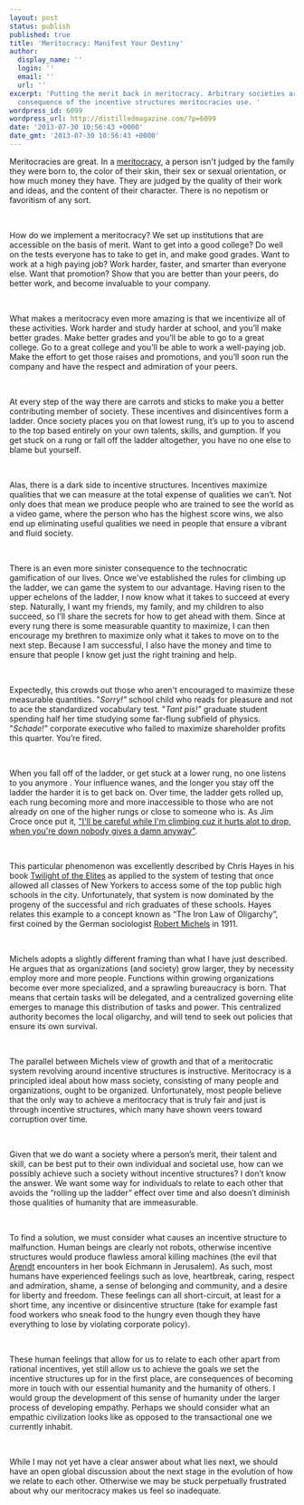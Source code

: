 ```yaml
---
layout: post
status: publish
published: true
title: 'Meritocracy: Manifest Your Destiny'
author:
  display_name: ''
  login: ''
  email: ''
  url: ''
excerpt: 'Putting the merit back in meritocracy. Arbitrary societies are an unintended
  consequence of the incentive structures meritocracies use. '
wordpress_id: 6099
wordpress_url: http://distilledmagazine.com/?p=6099
date: '2013-07-30 10:56:43 +0000'
date_gmt: '2013-07-30 10:56:43 +0000'
---
```

<p dir="ltr">Meritocracies are great. In a <a href="http://distilledmagazine.com/wp-content/uploads/2013/07/Meritocracy" target="_blank">meritocracy</a>, a person isn't judged by the family they were born to, the color of their skin, their sex or sexual orientation, or how much money they have. They are judged by the quality of their work and ideas, and the content of their character. There is no nepotism or favoritism of any sort.</p>
<p>&nbsp;</p>
<p dir="ltr">How do we implement a meritocracy? We set up institutions that are accessible on the basis of merit. Want to get into a good college? Do well on the tests everyone has to take to get in, and make good grades. Want to work at a high paying job? Work harder, faster, and smarter than everyone else. Want that promotion? Show that you are better than your peers, do better work, and become invaluable to your company.</p>
<p>&nbsp;</p>
<p dir="ltr">What makes a meritocracy even more amazing is that we incentivize all of these activities. Work harder and study harder at school, and you’ll make better grades. Make better grades and you’ll be able to go to a great college. Go to a great college and you’ll be able to work a well-paying job. Make the effort to get those raises and promotions, and you’ll soon run the company and have the respect and admiration of your peers.</p>
<p>&nbsp;</p>
<p dir="ltr">At every step of the way there are carrots and sticks to make you a better contributing member of society. These incentives and disincentives form a ladder. Once society places you on that lowest rung, it’s up to you to ascend to the top based entirely on your own talents, skills, and gumption. If you get stuck on a rung or fall off the ladder altogether, you have no one else to blame but yourself.</p>
<p>&nbsp;</p>
<p dir="ltr">Alas, there is a dark side to incentive structures. Incentives maximize qualities that we can measure at the total expense of qualities we can’t. Not only does that mean we produce people who are trained to see the world as a video game, where the person who has the highest score wins, we also end up eliminating useful qualities we need in people that ensure a vibrant and fluid society.</p>
<p>&nbsp;</p>
<p dir="ltr">There is an even more sinister consequence to the technocratic gamification of our lives. Once we've established the rules for climbing up the ladder, we can game the system to our advantage. Having risen to the upper echelons of the ladder, I now know what it takes to succeed at every step. Naturally, I want my friends, my family, and my children to also succeed, so I’ll share the secrets for how to get ahead with them. Since at every rung there is some measurable quantity to maximize, I can then encourage my brethren to maximize only what it takes to move on to the next step. Because I am successful, I also have the money and time to ensure that people I know get just the right training and help.</p>
<p>&nbsp;</p>
<p dir="ltr">Expectedly, this crowds out those who aren't encouraged to maximize these measurable quantities. "<em>Sorry!"</em> school child who reads for pleasure and not to ace the standardized vocabulary test. "<em>Tant pis!"</em> graduate student spending half her time studying some far-flung subfield of physics. "<em>Schade!"</em> corporate executive who failed to maximize shareholder profits this quarter. You’re fired.</p>
<p>&nbsp;</p>
<p dir="ltr">When you fall off of the ladder, or get stuck at a lower rung, no one listens to you anymore . Your influence wanes, and the longer you stay off the ladder the harder it is to get back on. Over time, the ladder gets rolled up, each rung becoming more and more inaccessible to those who are not already on one of the higher rungs or close to someone who is. As Jim Croce once put it, <a href="http://distilledmagazine.com/wp-content/uploads/2013/07/watch?v=j5sO0HbB5WY">"I'll be careful while I'm climbing cuz it hurts alot to drop, when you're down nobody gives a damn anyway"</a>.</p>
<p>&nbsp;</p>
<p dir="ltr">This particular phenomenon was excellently described by Chris Hayes in his book <a href="http://distilledmagazine.com/wp-content/uploads/2013/07/#review" target="_blank">Twilight of the Elites</a> as applied to the system of testing that once allowed all classes of New Yorkers to access some of the top public high schools in the city. Unfortunately, that system is now dominated by the progeny of the successful and rich graduates of these schools. Hayes relates this example to a concept known as “The Iron Law of Oligarchy”, first coined by the German sociologist <a href="http://distilledmagazine.com/wp-content/uploads/2013/07/Robert_Michels" target="_blank">Robert Michels</a> in 1911.</p>
<p>&nbsp;</p>
<p dir="ltr">Michels adopts a slightly different framing than what I have just described. He argues that as organizations (and society) grow larger, they by necessity employ more and more people. Functions within growing organizations become ever more specialized, and a sprawling bureaucracy is born. That means that certain tasks will be delegated, and a centralized governing elite emerges to manage this distribution of tasks and power. This centralized authority becomes the local oligarchy, and will tend to seek out policies that ensure its own survival.</p>
<p dir="ltr">
<p>&nbsp;</p>
<p dir="ltr">The parallel between Michels view of growth and that of a meritocratic system revolving around incentive structures is instructive. Meritocracy is a principled ideal about how mass society, consisting of many people and organizations, ought to be organized. Unfortunately, most people believe that the only way to achieve a meritocracy that is truly fair and just is through incentive structures, which many have shown veers toward corruption over time.</p>
<p>&nbsp;</p>
<p dir="ltr">Given that we do want a society where a person’s merit, their talent and skill, can be best put to their own individual and societal use, how can we possibly achieve such a society without incentive structures? I don’t know the answer. We want some way for individuals to relate to each other that avoids the “rolling up the ladder” effect over time and also doesn’t diminish those qualities of humanity that are immeasurable.</p>
<p>&nbsp;</p>
<p dir="ltr">To find a solution, we must consider what causes an incentive structure to malfunction. Human beings are clearly not robots, otherwise incentive structures would produce flawless amoral killing machines (the evil that <a href="http://distilledmagazine.com/wp-content/uploads/2013/07/Hannah_Arendt" target="_blank">Arendt</a> encounters in her book Eichmann in Jerusalem). As such, most humans have experienced feelings such as love, heartbreak, caring, respect and admiration, shame, a sense of belonging and community, and a desire for liberty and freedom. These feelings can all short-circuit, at least for a short time, any incentive or disincentive structure (take for example fast food workers who sneak food to the hungry even though they have everything to lose by violating corporate policy).</p>
<p>&nbsp;</p>
<p dir="ltr">These human feelings that allow for us to relate to each other apart from rational incentives, yet still allow us to achieve the goals we set the incentive structures up for in the first place, are consequences of becoming more in touch with our essential humanity and the humanity of others. I would group the development of this sense of humanity under the larger process of developing empathy. Perhaps we should consider what an empathic civilization looks like as opposed to the transactional one we currently inhabit.</p>
<p>&nbsp;</p>
<p dir="ltr">While I may not yet have a clear answer about what lies next, we should have an open global discussion about the next stage in the evolution of how we relate to each other. Otherwise we may be stuck perpetually frustrated about why our meritocracy makes us feel so inadequate.</p>
